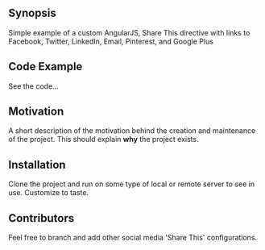 ## Synopsis

Simple example of a custom AngularJS, Share This directive with links to Facebook, Twitter, LinkedIn, Email, Pinterest, and Google Plus

## Code Example

See the code...

## Motivation

A short description of the motivation behind the creation and maintenance of the project. This should explain **why** the project exists.

## Installation

Clone the project and run on some type of local or remote server to see in use.   Customize to taste.

## Contributors

Feel free to branch and add other social media 'Share This' configurations.

